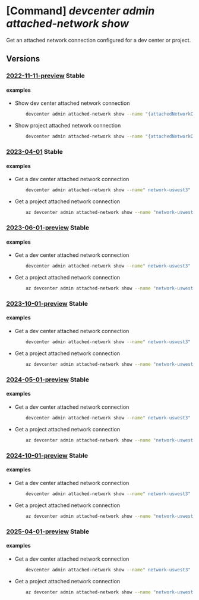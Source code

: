 # [Command] _devcenter admin attached-network show_

Get an attached network connection configured for a dev center or project.

## Versions

### [2022-11-11-preview](/Resources/mgmt-plane/L3N1YnNjcmlwdGlvbnMve30vcmVzb3VyY2Vncm91cHMve30vcHJvdmlkZXJzL21pY3Jvc29mdC5kZXZjZW50ZXIvZGV2Y2VudGVycy97fS9hdHRhY2hlZG5ldHdvcmtzL3t9/2022-11-11-preview.xml) **Stable**

<!-- mgmt-plane /subscriptions/{}/resourcegroups/{}/providers/microsoft.devcenter/devcenters/{}/attachednetworks/{} 2022-11-11-preview -->
<!-- mgmt-plane /subscriptions/{}/resourcegroups/{}/providers/microsoft.devcenter/projects/{}/attachednetworks/{} 2022-11-11-preview -->

#### examples

- Show dev center attached network connection
    ```bash
        devcenter admin attached-network show --name "{attachedNetworkConnectionName}" --dev-center-name "Contoso" --resource-group "rg1"
    ```

- Show project attached network connection
    ```bash
        devcenter admin attached-network show --name "{attachedNetworkConnectionName}" --project-name "{projectName}" --resource-group "rg1"
    ```

### [2023-04-01](/Resources/mgmt-plane/L3N1YnNjcmlwdGlvbnMve30vcmVzb3VyY2Vncm91cHMve30vcHJvdmlkZXJzL21pY3Jvc29mdC5kZXZjZW50ZXIvZGV2Y2VudGVycy97fS9hdHRhY2hlZG5ldHdvcmtzL3t9/2023-04-01.xml) **Stable**

<!-- mgmt-plane /subscriptions/{}/resourcegroups/{}/providers/microsoft.devcenter/devcenters/{}/attachednetworks/{} 2023-04-01 -->
<!-- mgmt-plane /subscriptions/{}/resourcegroups/{}/providers/microsoft.devcenter/projects/{}/attachednetworks/{} 2023-04-01 -->

#### examples

- Get a dev center attached network connection
    ```bash
        devcenter admin attached-network show --name" network-uswest3" --dev-center-name "Contoso" --resource-group "rg1"
    ```

- Get a project attached network connection
    ```bash
        az devcenter admin attached-network show --name "network-uswest3" --project-name "{projectName}" --resource-group "rg1"
    ```

### [2023-06-01-preview](/Resources/mgmt-plane/L3N1YnNjcmlwdGlvbnMve30vcmVzb3VyY2Vncm91cHMve30vcHJvdmlkZXJzL21pY3Jvc29mdC5kZXZjZW50ZXIvZGV2Y2VudGVycy97fS9hdHRhY2hlZG5ldHdvcmtzL3t9/2023-06-01-preview.xml) **Stable**

<!-- mgmt-plane /subscriptions/{}/resourcegroups/{}/providers/microsoft.devcenter/devcenters/{}/attachednetworks/{} 2023-06-01-preview -->
<!-- mgmt-plane /subscriptions/{}/resourcegroups/{}/providers/microsoft.devcenter/projects/{}/attachednetworks/{} 2023-06-01-preview -->

#### examples

- Get a dev center attached network connection
    ```bash
        devcenter admin attached-network show --name" network-uswest3" --dev-center-name "Contoso" --resource-group "rg1"
    ```

- Get a project attached network connection
    ```bash
        az devcenter admin attached-network show --name "network-uswest3" --project-name "{projectName}" --resource-group "rg1"
    ```

### [2023-10-01-preview](/Resources/mgmt-plane/L3N1YnNjcmlwdGlvbnMve30vcmVzb3VyY2Vncm91cHMve30vcHJvdmlkZXJzL21pY3Jvc29mdC5kZXZjZW50ZXIvZGV2Y2VudGVycy97fS9hdHRhY2hlZG5ldHdvcmtzL3t9/2023-10-01-preview.xml) **Stable**

<!-- mgmt-plane /subscriptions/{}/resourcegroups/{}/providers/microsoft.devcenter/devcenters/{}/attachednetworks/{} 2023-10-01-preview -->
<!-- mgmt-plane /subscriptions/{}/resourcegroups/{}/providers/microsoft.devcenter/projects/{}/attachednetworks/{} 2023-10-01-preview -->

#### examples

- Get a dev center attached network connection
    ```bash
        devcenter admin attached-network show --name" network-uswest3" --dev-center-name "Contoso" --resource-group "rg1"
    ```

- Get a project attached network connection
    ```bash
        az devcenter admin attached-network show --name "network-uswest3" --project-name "{projectName}" --resource-group "rg1"
    ```

### [2024-05-01-preview](/Resources/mgmt-plane/L3N1YnNjcmlwdGlvbnMve30vcmVzb3VyY2Vncm91cHMve30vcHJvdmlkZXJzL21pY3Jvc29mdC5kZXZjZW50ZXIvZGV2Y2VudGVycy97fS9hdHRhY2hlZG5ldHdvcmtzL3t9/2024-05-01-preview.xml) **Stable**

<!-- mgmt-plane /subscriptions/{}/resourcegroups/{}/providers/microsoft.devcenter/devcenters/{}/attachednetworks/{} 2024-05-01-preview -->
<!-- mgmt-plane /subscriptions/{}/resourcegroups/{}/providers/microsoft.devcenter/projects/{}/attachednetworks/{} 2024-05-01-preview -->

#### examples

- Get a dev center attached network connection
    ```bash
        devcenter admin attached-network show --name" network-uswest3" --dev-center-name "Contoso" --resource-group "rg1"
    ```

- Get a project attached network connection
    ```bash
        az devcenter admin attached-network show --name "network-uswest3" --project-name "{projectName}" --resource-group "rg1"
    ```

### [2024-10-01-preview](/Resources/mgmt-plane/L3N1YnNjcmlwdGlvbnMve30vcmVzb3VyY2Vncm91cHMve30vcHJvdmlkZXJzL21pY3Jvc29mdC5kZXZjZW50ZXIvZGV2Y2VudGVycy97fS9hdHRhY2hlZG5ldHdvcmtzL3t9/2024-10-01-preview.xml) **Stable**

<!-- mgmt-plane /subscriptions/{}/resourcegroups/{}/providers/microsoft.devcenter/devcenters/{}/attachednetworks/{} 2024-10-01-preview -->
<!-- mgmt-plane /subscriptions/{}/resourcegroups/{}/providers/microsoft.devcenter/projects/{}/attachednetworks/{} 2024-10-01-preview -->

#### examples

- Get a dev center attached network connection
    ```bash
        devcenter admin attached-network show --name" network-uswest3" --dev-center-name "Contoso" --resource-group "rg1"
    ```

- Get a project attached network connection
    ```bash
        az devcenter admin attached-network show --name "network-uswest3" --project-name "{projectName}" --resource-group "rg1"
    ```

### [2025-04-01-preview](/Resources/mgmt-plane/L3N1YnNjcmlwdGlvbnMve30vcmVzb3VyY2Vncm91cHMve30vcHJvdmlkZXJzL21pY3Jvc29mdC5kZXZjZW50ZXIvZGV2Y2VudGVycy97fS9hdHRhY2hlZG5ldHdvcmtzL3t9/2025-04-01-preview.xml) **Stable**

<!-- mgmt-plane /subscriptions/{}/resourcegroups/{}/providers/microsoft.devcenter/devcenters/{}/attachednetworks/{} 2025-04-01-preview -->

#### examples

- Get a dev center attached network connection
    ```bash
        devcenter admin attached-network show --name" network-uswest3" --dev-center-name "Contoso" --resource-group "rg1"
    ```

- Get a project attached network connection
    ```bash
        az devcenter admin attached-network show --name "network-uswest3" --project-name "{projectName}" --resource-group "rg1"
    ```
